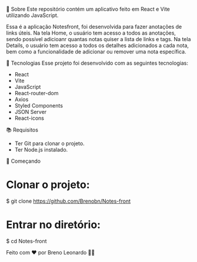 📃 Sobre
Este repositório contém um aplicativo feito em React e Vite utilizando JavaScript.

Essa é a aplicação Notesfront, foi desenvolvida para fazer anotações de links úteis. Na tela Home, o usuário tem acesso a todos as anotações, sendo possível adicioanr quantas notas quiser a lista de links e tags. Na tela Details, o usuário tem acesso a todos os detalhes adicionados a cada nota, bem como a funcionalidade de adicionar ou remover uma nota específica.

🔨 Tecnologias
Esse projeto foi desenvolvido com as seguintes tecnologias:

- React
- Vite
- JavaScript
- React-router-dom
- Axios
- Styled Components
- JSON Server
- React-icons

📚 Requisitos
- Ter Git para clonar o projeto.
- Ter Node.js instalado.

🚀 Começando
  # Clonar o projeto:
  $ git clone https://github.com/Brenobn/Notes-front

  # Entrar no diretório:
  $ cd Notes-front

  Feito com ❤️ por Breno Leonardo 👋🏻
